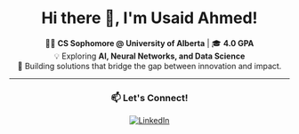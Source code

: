 
<div align="center">

# Hi there 👋, I'm Usaid Ahmed!

👨‍🎓 **CS Sophomore @ University of Alberta** | 🎓 **4.0 GPA**  
💡 Exploring **AI, Neural Networks, and Data Science**  
🚀 Building solutions that bridge the gap between innovation and impact.  

---

### 📫 Let's Connect!
[![LinkedIn](https://img.shields.io/badge/-LinkedIn-blue?style=flat&logo=linkedin)](https://linkedin.com/in/usaid-ahmed)  

</div>
